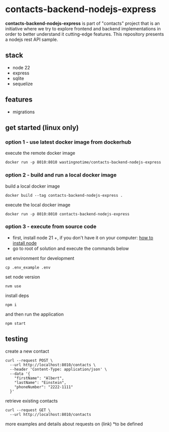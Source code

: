 # contacts-backend-nodejs-express

**contacts-backend-nodejs-express** is part of "contacts" project that is an initiative where we try to explore frontend and backend implementations in order to better understand it cutting-edge features. This repository presents a nodejs rest API sample.

## stack
* node 22
* express
* sqlite
* sequelize

## features
* migrations

## get started (linux only)

### option 1 - use latest docker image from dockerhub

execute the remote docker image
```
docker run -p 8010:8010 wastingnotime/contacts-backend-nodejs-express
```

### option 2 - build and run a local docker image
build a local docker image
```
docker build --tag contacts-backend-nodejs-express .
```

execute the local docker image
```
docker run -p 8010:8010 contacts-backend-nodejs-express
```
### option 3 - execute from source code

- first, install node 21 +, if you don't have it on your computer:  [how to install node](https://nodejs.org/en/download/package-manager)
- go to root of solution and execute the commands below

set environment for development
```
cp .env_example .env
```

set node version
```
nvm use
```

install deps
```
npm i
 ```

and then run the application
```
npm start
```

## testing
create a new contact
```
curl --request POST \
  --url http://localhost:8010/contacts \
  --header 'Content-Type: application/json' \
  --data '{
	"firstName": "Albert",
	"lastName": "Einstein",
	"phoneNumber": "2222-1111"
  }'
```

retrieve existing contacts
```
curl --request GET \
  --url http://localhost:8010/contacts
```
more examples and details about requests on (link) *to be defined
